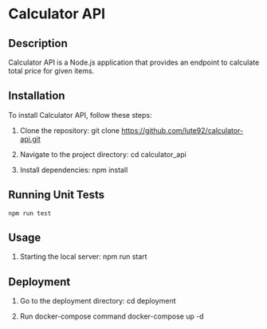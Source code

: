 # Calculator API

## Description
Calculator API is a Node.js application that provides an endpoint to calculate total price for given items. 

## Installation
To install Calculator API, follow these steps:

1. Clone the repository:
git clone https://github.com/lute92/calculator-api.git

2. Navigate to the project directory:
cd calculator_api

3. Install dependencies:
npm install

## Running Unit Tests
    npm run test

## Usage
1. Starting the local server:
    npm run start

## Deployment
1. Go to the deployment directory:
    cd deployment

2. Run docker-compose command
    docker-compose up -d
